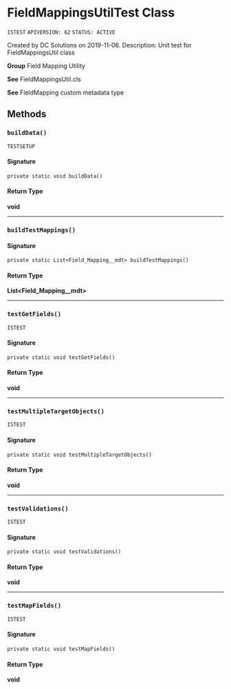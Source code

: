# FieldMappingsUtilTest Class

`ISTEST`
`APIVERSION: 62`
`STATUS: ACTIVE`

Created by DC Solutions on 2019-11-06. 
Description: Unit test for FieldMappingsUtil class

**Group** Field Mapping Utility

**See** FieldMappingsUtil.cls

**See** FieldMapping custom metadata type

## Methods
### `buildData()`

`TESTSETUP`

#### Signature
```apex
private static void buildData()
```

#### Return Type
**void**

---

### `buildTestMappings()`

#### Signature
```apex
private static List<Field_Mapping__mdt> buildTestMappings()
```

#### Return Type
**List&lt;Field_Mapping__mdt&gt;**

---

### `testGetFields()`

`ISTEST`

#### Signature
```apex
private static void testGetFields()
```

#### Return Type
**void**

---

### `testMultipleTargetObjects()`

`ISTEST`

#### Signature
```apex
private static void testMultipleTargetObjects()
```

#### Return Type
**void**

---

### `testValidations()`

`ISTEST`

#### Signature
```apex
private static void testValidations()
```

#### Return Type
**void**

---

### `testMapFields()`

`ISTEST`

#### Signature
```apex
private static void testMapFields()
```

#### Return Type
**void**